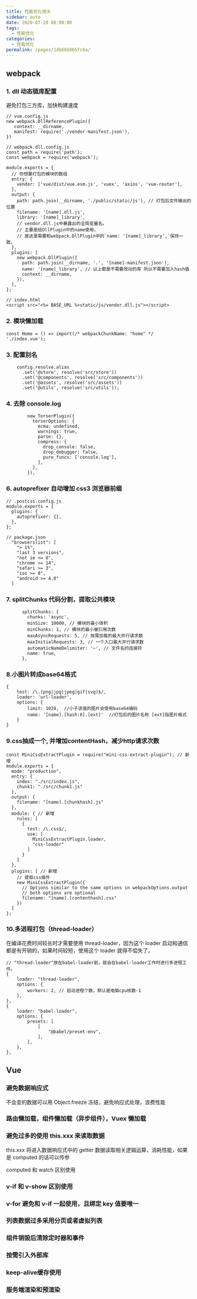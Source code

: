 ```yaml
---
title: 性能优化相关
sidebar: auto
date: 2020-07-20 00:00:00
tags: 
  - 性能优化
categories: 
  - 性能优化
permalink: /pages/1db666865fc6a/
---
```


## webpack

### 1. dll 动态链库配置
避免打包三方库，加快构建速度
```
// vue.config.js
new webpack.DllReferencePlugin({
   context: __dirname,
   manifest: require('./vendor-manifest.json'),
})

// webpack.dll.config.js
const path = require('path');
const webpack = require('webpack');

module.exports = {
  // 你想要打包的模块的数组
  entry: {
    vendor: ['vue/dist/vue.esm.js', 'vuex', 'axios', 'vue-router'],
  },
  output: {
    path: path.join(__dirname, './public/static/js'), // 打包后文件输出的位置
    filename: '[name].dll.js',
    library: '[name]_library',
    // vendor.dll.js中暴露出的全局变量名。
    // 主要是给DllPlugin中的name使用，
    // 故这里需要和webpack.DllPlugin中的`name: '[name]_library',`保持一致。
  },
  plugins: [
    new webpack.DllPlugin({
      path: path.join(__dirname, '.', '[name]-manifest.json'),
      name: '[name]_library', // 以上都是不需要改动的库 所以不需要加入hash值
      context: __dirname,
    }),
  ],
};

// index.html
<script src="<%= BASE_URL %>static/js/vendor.dll.js"></script>

```

### 2. 模块懒加载
```
const Home = () => import(/* webpackChunkName: "home" */ './index.vue');
```

### 3. 配置别名
```
    config.resolve.alias
      .set('@store', resolve('src/store'))
      .set('@components', resolve('src/components'))
      .set('@assets', resolve('src/assets'))
      .set('@utils', resolve('src/utils'));
```

### 4. 去除 console.log
```
        new TerserPlugin({
          terserOptions: {
            ecma: undefined,
            warnings: true,
            parse: {},
            compress: {
              drop_console: false,
              drop_debugger: false,
              pure_funcs: ['console.log'],
            },
          },
        }),
```

### 6. autoprefixer 自动增加 css3 浏览器前缀
```
// .postcss.config.js
module.exports = {
  plugins: {
    autoprefixer: {},
  },
};

// package.json
  "browserslist": [
    "> 1%",
    "last 3 versions",
    "not ie <= 8",
    "chrome >= 14",
    "safari >= 3",
    "ios >= 8",
    "android >= 4.0"
  ]
```

### 7. splitChunks 代码分割，提取公共模块
```
      splitChunks: {
        chunks: 'async',
        minSize: 10000, // 模块的最小体积
        minChunks: 1, // 模块的最小被引用次数
        maxAsyncRequests: 5, // 按需加载的最大并行请求数
        maxInitialRequests: 3, // 一个入口最大并行请求数
        automaticNameDelimiter: '~', // 文件名的连接符
        name: true,
      },
```

### 8.小图片转成base64格式
```
{
    test: /\.(png|jpg|jpeg|gif|svg)$/,
    loader: 'url-loader',
    options: {
        limit: 1024,  //小于该值的图片会使用base64编码
        name: '[name].[hash:8].[ext]'  //打包后的图片名称 [ext]指图片格式
    }
}
```

### 9.css抽成一个, 并增加contentHash，减少http请求次数
```
const MiniCssExtractPlugin = require("mini-css-extract-plugin"); // 新增
module.exports = {
  mode: "production",
  entry: {
    index: "./src/index.js",
    chunk1: "./src/chunk1.js"
  },
  output: {
    filename: "[name].[chunkhash].js"
  },
  module: { // 新增
    rules: [
      {
        test: /\.css$/,
        use: [
          MiniCssExtractPlugin.loader, 
          "css-loader"
        ]
      }
    ]
  },
  plugins: [ // 新增
    // 提取css插件
    new MiniCssExtractPlugin({
      // Options similar to the same options in webpackOptions.output
      // both options are optional
      filename: "[name].[contenthash].css"
    })
  ]
};
```

### 10.多进程打包（thread-loader）

在编译花费时间较长时才需要使用 thread-loader，因为这个 loader 启动和通信都是有开销的，如果时间较短，使用这个 loader 就得不偿失了。

```
// "thread-loader"放在babel-loader前，就会在babel-loader工作时进行多进程工作。
{
    loader: "thread-loader",
    options: {
        workers: 2, // 启动进程个数，默认是电脑cpu核数-1
    },
},
{
    loader: "babel-loader",
    options: {
        presets: [
            [
                "@babel/preset-env",
            ],
        ],
    },
},
```

## Vue

### 避免数据响应式
不会变的数据可以用 Object.freeze 冻结，避免响应式处理，浪费性能

### 路由懒加载，组件懒加载（异步组件），Vuex 懒加载

### 避免过多的使用 this.xxx 来读取数据

this.xxx 将进入数据响应式中的 getter 数据读取相关逻辑运算，消耗性能，如果是 computed 的话可以传参


computed 和 watch 区别使用
### v-if 和 v-show 区别使用
### v-for 避免和 v-if 一起使用，且绑定 key 值要唯一
### 列表数据过多采用分页或者虚拟列表
### 组件销毁后清除定时器和事件
### 按需引入外部库
### keep-alive缓存使用
### 服务端渲染和预渲染

 